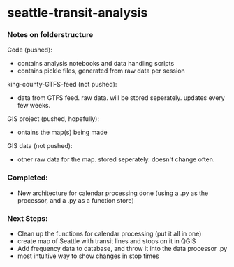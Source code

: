 # seattle-transit-analysis

### Notes on folderstructure  
Code (pushed):
- contains analysis notebooks and data handling scripts
- contains pickle files, generated from raw data per session

king-county-GTFS-feed (not pushed):
- data from GTFS feed.  raw data.  will be stored seperately.  updates every few weeks.

GIS project (pushed, hopefully):
- ontains the map(s) being made

GIS data (not pushed): 
- other raw data for the map.  stored seperately.  doesn't change often.


### Completed:
- New architecture for calendar processing done (using a .py as the processor, and a .py as a function store)



### Next Steps:
- Clean up the functions for calendar processing (put it all in one)
- create map of Seattle with transit lines and stops on it in QGIS
- Add frequency data to database, and throw it into the data processor .py
- most intuitive way to show changes in stop times